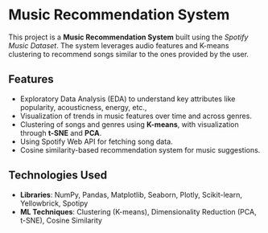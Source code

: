 # Music Recommendation System  

This project is a **Music Recommendation System** built using the *Spotify Music Dataset*. The system leverages audio features and K-means clustering to recommend songs similar to the ones provided by the user.

## Features

- Exploratory Data Analysis (EDA) to understand key attributes like popularity, acousticness, energy, etc.,
- Visualization of trends in music features over time and across genres.
- Clustering of songs and genres using **K-means**, with visualization through **t-SNE** and **PCA**.
- Using Spotify Web API for fetching song data.
- Cosine similarity-based recommendation system for music suggestions.

## Technologies Used  

- **Libraries**: NumPy, Pandas, Matplotlib, Seaborn, Plotly, Scikit-learn, Yellowbrick, Spotipy
- **ML Techniques**: Clustering (K-means), Dimensionality Reduction (PCA, t-SNE), Cosine Similarity
